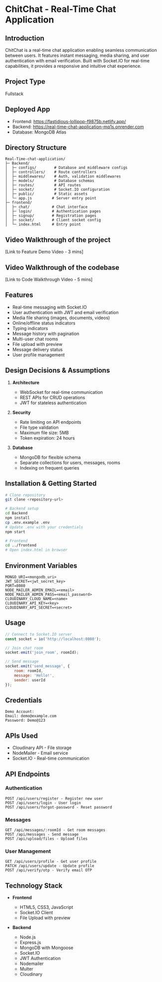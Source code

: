# ChitChat - Real-Time Chat Application

## Introduction
ChitChat is a real-time chat application enabling seamless communication between users. It features instant messaging, media sharing, and user authentication with email verification. Built with Socket.IO for real-time capabilities, it provides a responsive and intuitive chat experience.

## Project Type
Fullstack

## Deployed App
- Frontend: https://fastidious-lollipop-f9875b.netlify.app/
- Backend: https://real-time-chat-application-mq1s.onrender.com
- Database: MongoDB Atlas

## Directory Structure
```
Real-Time-chat-application/
├─ Backend/
│  ├─ configs/        # Database and middleware configs
│  ├─ controllers/    # Route controllers
│  ├─ middlewares/    # Auth, validation middlewares
│  ├─ models/         # Database schemas
│  ├─ routes/         # API routes
│  ├─ socket/         # Socket.IO configuration
│  ├─ public/         # Static assets
│  └─ app.js         # Server entry point
├─ frontend/
│  ├─ chat/          # Chat interface
│  ├─ login/         # Authentication pages
│  ├─ signup/        # Registration pages
│  ├─ socket/        # Client socket config
│  └─ index.html     # Entry point
```

## Video Walkthrough of the project
[Link to Feature Demo Video - 3 mins]

## Video Walkthrough of the codebase
[Link to Code Walkthrough Video - 5 mins]

## Features
- Real-time messaging with Socket.IO
- User authentication with JWT and email verification
- Media file sharing (images, documents, videos)
- Online/offline status indicators
- Typing indicators
- Message history with pagination
- Multi-user chat rooms
- File upload with preview
- Message delivery status
- User profile management

## Design Decisions & Assumptions
1. **Architecture**
   - WebSocket for real-time communication
   - REST APIs for CRUD operations
   - JWT for stateless authentication

2. **Security**
   - Rate limiting on API endpoints
   - File type validation
   - Maximum file size: 5MB
   - Token expiration: 24 hours

3. **Database**
   - MongoDB for flexible schema
   - Separate collections for users, messages, rooms
   - Indexing on frequent queries

## Installation & Getting Started
```bash
# Clone repository
git clone <repository-url>

# Backend setup
cd Backend
npm install
cp .env.example .env
# Update .env with your credentials
npm start

# Frontend
cd ../frontend
# Open index.html in browser
```

## Environment Variables
```env
MONGO_URI=<mongodb_uri>
JWT_SECRET=<jwt_secret_key>
PORT=8080
NODE_MAILER_ADMIN_EMAIL=<email>
NODE_MAILER_ADMIN_PASS=<email_password>
CLOUDINARY_CLOUD_NAME=<name>
CLOUDINARY_API_KEY=<key>
CLOUDINARY_API_SECRET=<secret>
```

## Usage
```javascript
// Connect to Socket.IO server
const socket = io('http://localhost:8080');

// Join chat room
socket.emit('join_room', roomId);

// Send message
socket.emit('send_message', {
    room: roomId,
    message: 'Hello!',
    sender: userId
});
```

## Credentials
```
Demo Account:
Email: demo@example.com
Password: Demo@123
```

## APIs Used
- Cloudinary API - File storage
- NodeMailer - Email service
- Socket.IO - Real-time communication

## API Endpoints

### Authentication
```
POST /api/users/register - Register new user
POST /api/users/login - User login
POST /api/users/forgot-password - Reset password
```

### Messages
```
GET /api/messages/:roomId - Get room messages
POST /api/messages - Send message
POST /api/upload/files - Upload files
```

### User Management
```
GET /api/users/profile - Get user profile
PATCH /api/users/update - Update profile
POST /api/verify/otp - Verify email OTP
```

## Technology Stack
- **Frontend**
  - HTML5, CSS3, JavaScript
  - Socket.IO Client
  - File Upload with preview

- **Backend**
  - Node.js
  - Express.js
  - MongoDB with Mongoose
  - Socket.IO
  - JWT Authentication
  - Nodemailer
  - Multer
  - Cloudinary